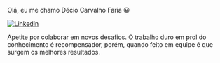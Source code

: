 Olá, eu me chamo Décio Carvalho Faria 😀

[![Linkedin](https://img.shields.io/badge/LinkedIn-0077B5?style=for-the-badge&logo=linkedin&logoColor=white)](https://www.linkedin.com/in/decio-faria/)

Apetite por colaborar em novos desafios. O trabalho duro em prol do conhecimento é recompensador, porém, quando feito em equipe é que surgem os melhores resultados.

